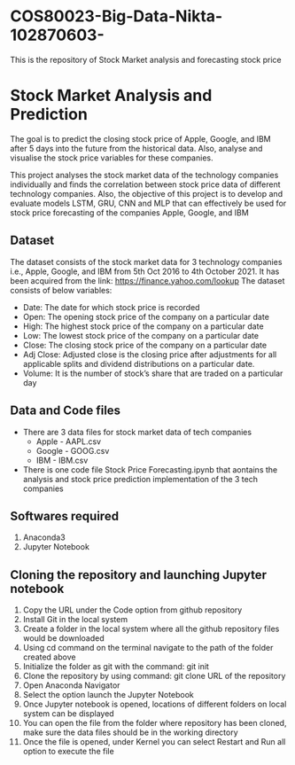 # COS80023-Big-Data-Nikta-102870603-
This is the repository of Stock Market analysis and forecasting stock price

# Stock Market Analysis and Prediction

The goal is to predict the closing stock price of Apple, Google, and IBM after 5 days into the future from the historical data. Also, analyse and visualise the stock price variables for these companies.

This project analyses the stock market data of the technology companies individually and finds the correlation between stock price data of different technology companies. Also, the objective of this project is to develop and evaluate models LSTM, GRU, CNN and MLP that can effectively be used for stock price forecasting of the companies Apple, Google, and IBM

## Dataset
The dataset consists of the stock market data for 3 technology companies i.e., Apple, Google, and IBM from 5th Oct 2016 to 4th October 2021. It has been acquired from the link: https://finance.yahoo.com/lookup
The dataset consists of below variables:
* Date: The date for which stock price is recorded
* Open: The opening stock price of the company on a particular date
* High: The highest stock price of the company on a particular date
* Low: The lowest stock price of the company on a particular date
* Close: The closing stock price of the company on a particular date
* Adj Close: Adjusted close is the closing price after adjustments for all applicable splits and dividend distributions on a particular date. 
* Volume: It is the number of stock’s share that are traded on a particular day

## Data and Code files 

* There are 3 data files for stock market data of tech companies
  - Apple - AAPL.csv
  - Google - GOOG.csv
  - IBM - IBM.csv
* There is one code file Stock Price Forecasting.ipynb that aontains the analysis and stock price prediction implementation of the 3 tech companies

## Softwares required
1) Anaconda3
2) Jupyter Notebook

## Cloning the repository and launching Jupyter notebook
1)	Copy the URL under the Code option from github repository
2)	Install Git in the local system
3)	Create a folder in the local system where all the github repository files would be downloaded
4)	Using cd command on the terminal navigate to the path of the folder created above
5)	Initialize the folder as git with the command: git init
6)	Clone the repository by using command: git clone URL of the repository
7)	Open Anaconda Navigator
8)	Select the option launch the Jupyter Notebook
9)	Once Jupyter notebook is opened, locations of different folders on local system can be displayed
10)	You can open the file from the folder where repository has been cloned, make sure the data files should be in the working directory
11)	Once the file is opened, under Kernel you can select Restart and Run all option to execute the file


